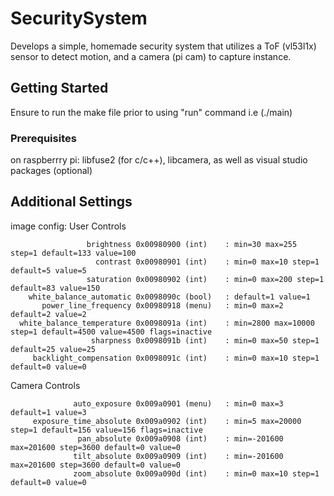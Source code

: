 # SecuritySystem
Develops a simple, homemade security system that utilizes a ToF (vl53l1x) sensor to detect motion, and a camera (pi cam) to capture instance. 
## Getting Started

Ensure to run the make file prior to using "run" command i.e (./main)
### Prerequisites

on raspberrry pi: libfuse2 (for c/c++), libcamera, as well as visual studio packages (optional)


## Additional Settings
image config:
User Controls

                     brightness 0x00980900 (int)    : min=30 max=255 step=1 default=133 value=100
                       contrast 0x00980901 (int)    : min=0 max=10 step=1 default=5 value=5
                     saturation 0x00980902 (int)    : min=0 max=200 step=1 default=83 value=150
        white_balance_automatic 0x0098090c (bool)   : default=1 value=1
           power_line_frequency 0x00980918 (menu)   : min=0 max=2 default=2 value=2
      white_balance_temperature 0x0098091a (int)    : min=2800 max=10000 step=1 default=4500 value=4500 flags=inactive
                      sharpness 0x0098091b (int)    : min=0 max=50 step=1 default=25 value=25
         backlight_compensation 0x0098091c (int)    : min=0 max=10 step=1 default=0 value=0

Camera Controls

                  auto_exposure 0x009a0901 (menu)   : min=0 max=3 default=1 value=3
         exposure_time_absolute 0x009a0902 (int)    : min=5 max=20000 step=1 default=156 value=156 flags=inactive
                   pan_absolute 0x009a0908 (int)    : min=-201600 max=201600 step=3600 default=0 value=0
                  tilt_absolute 0x009a0909 (int)    : min=-201600 max=201600 step=3600 default=0 value=0
                  zoom_absolute 0x009a090d (int)    : min=0 max=10 step=1 default=0 value=0
